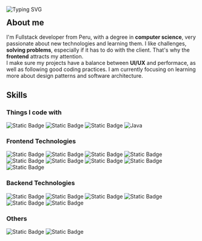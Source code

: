 <span href="https://git.io/typing-svg"><img src="https://readme-typing-svg.demolab.com?font=Fira+Code&weight=500&size=30&duration=1000&pause=1000&color=A5B4FC&vCenter=true&repeat=false&random=false&width=436&height=32&lines=Full-Stack+Developer" alt="Typing SVG" /></span>
<h2 style="margin-top: 0;">About me</h2>
<p>I'm Fullstack developer from  Peru, with a degree in <b>computer science</b>, very passionate about new technologies and learning them. I like challenges, <b>solving problems</b>, especially if it has to do with the client. That's why the <b>frontend</b> attracts my attention.<br/> I make sure my projects have a balance between <b>UI/UX</b> and performace, as well as following good coding practices. I am currently focusing on learning more about design patterns and software architecture.</p>
<h2>Skills</h2>
<h3>Things I code with</h3>
<span href="#"><img alt="Static Badge" src="https://img.shields.io/badge/JavaScript-0f172a?logo=javascript"></span>
<span href="#"><img alt="Static Badge" src="https://img.shields.io/badge/TypeScript-0f172a?logo=typescript"></span>
<span href="#"><img alt="Static Badge" src="https://img.shields.io/badge/Python-0f172a?logo=python"></span>
<span href="#"><img alt="Java" src="https://custom-icon-badges.demolab.com/badge/Java-0f172a?logo=java&logoColor=white"></span>
<h3>Frontend Technologies</h3>
<span href="#"><img alt="Static Badge" src="https://img.shields.io/badge/HTML-0f172a?logo=html5"></span>
<span href="#"><img alt="Static Badge" src="https://img.shields.io/badge/CSS-0f172a?logo=css3"></span>
<span href="#"><img alt="Static Badge" src="https://img.shields.io/badge/React-0f172a?logo=react"></span>
<span href="#"><img alt="Static Badge" src="https://img.shields.io/badge/React_Query-0f172a?logo=reactquery"></span>
<span href="#"><img alt="Static Badge" src="https://img.shields.io/badge/Zustand-0f172a"></span>
<span href="#"><img alt="Static Badge" src="https://img.shields.io/badge/Tailwind_CSS-0f172a?logo=tailwindcss"></span>
<span href="#"><img alt="Static Badge" src="https://img.shields.io/badge/Radix_UI-0f172a?logo=radixui"></span>
<span href="#"><img alt="Static Badge" src="https://img.shields.io/badge/Next_JS-0f172a?logo=nextdotjs"></span>
<span href="#"><img alt="Static Badge" src="https://img.shields.io/badge/Angular-0f172a?logo=angular"></span>
<h3>Backend Technologies</h3>
<span href="#"><img alt="Static Badge" src="https://img.shields.io/badge/Node_JS-0f172a?logo=nodedotjs"></span>
<span href="#"><img alt="Static Badge" src="https://img.shields.io/badge/Express-0f172a?logo=express"></span>
<span href="#"><img alt="Static Badge" src="https://img.shields.io/badge/MongoDB-0f172a?logo=mongodb"></span>
<span href="#"><img alt="Static Badge" src="https://img.shields.io/badge/Postgresql-0f172a?logo=postgresql"></span>
<span href="#"><img alt="Static Badge" src="https://img.shields.io/badge/Mysql-0f172a?logo=mysql"></span>
<span href="#"><img alt="Static Badge" src="https://img.shields.io/badge/SQL_Server-0f172a?logo=microsoftsqlserver"></span>
<h3>Others</h3>
<span href="#"><img alt="Static Badge" src="https://img.shields.io/badge/Git-0f172a?logo=git"></span>
<span href="#"><img alt="Static Badge" src="https://img.shields.io/badge/Postman-0f172a?logo=postman"></span>





